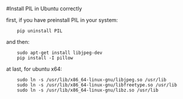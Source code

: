 #Install PIL in Ubuntu correctly

first, if you have preinstall PIL in your system:
        
        pip uninstall PIL

and then:
        
        sudo apt-get install libjpeg-dev
        pip install -I pillow

at last, for ubuntu x64:
        
        sudo ln -s /usr/lib/x86_64-linux-gnu/libjpeg.so /usr/lib
        sudo ln -s /usr/lib/x86_64-linux-gnu/libfreetype.so /usr/lib
        sudo ln -s /usr/lib/x86_64-linux-gnu/libz.so /usr/lib
